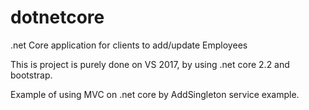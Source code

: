 # dotnetcore
.net Core application for clients to add/update Employees

This is project is purely done on VS 2017, by using .net core 2.2 and bootstrap.

Example of using MVC on .net core by AddSingleton service example.

